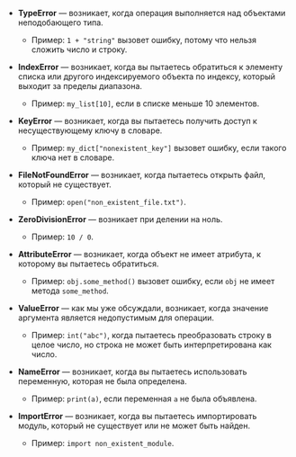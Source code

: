 - **TypeError** — возникает, когда операция выполняется над объектами неподобающего типа.
    
    - Пример: `1 + "string"` вызовет ошибку, потому что нельзя сложить число и строку.
- **IndexError** — возникает, когда вы пытаетесь обратиться к элементу списка или другого индексируемого объекта по индексу, который выходит за пределы диапазона.
    
    - Пример: `my_list[10]`, если в списке меньше 10 элементов.
- **KeyError** — возникает, когда вы пытаетесь получить доступ к несуществующему ключу в словаре.
    
    - Пример: `my_dict["nonexistent_key"]` вызовет ошибку, если такого ключа нет в словаре.
- **FileNotFoundError** — возникает, когда пытаетесь открыть файл, который не существует.
    
    - Пример: `open("non_existent_file.txt")`.
- **ZeroDivisionError** — возникает при делении на ноль.
    
    - Пример: `10 / 0`.
- **AttributeError** — возникает, когда объект не имеет атрибута, к которому вы пытаетесь обратиться.
    
    - Пример: `obj.some_method()` вызовет ошибку, если `obj` не имеет метода `some_method`.
- **ValueError** — как мы уже обсуждали, возникает, когда значение аргумента является недопустимым для операции.
    
    - Пример: `int("abc")`, когда пытаетесь преобразовать строку в целое число, но строка не может быть интерпретирована как число.
- **NameError** — возникает, когда вы пытаетесь использовать переменную, которая не была определена.
    
    - Пример: `print(a)`, если переменная `a` не была объявлена.
- **ImportError** — возникает, когда вы пытаетесь импортировать модуль, который не существует или не может быть найден.
    
    - Пример: `import non_existent_module`.